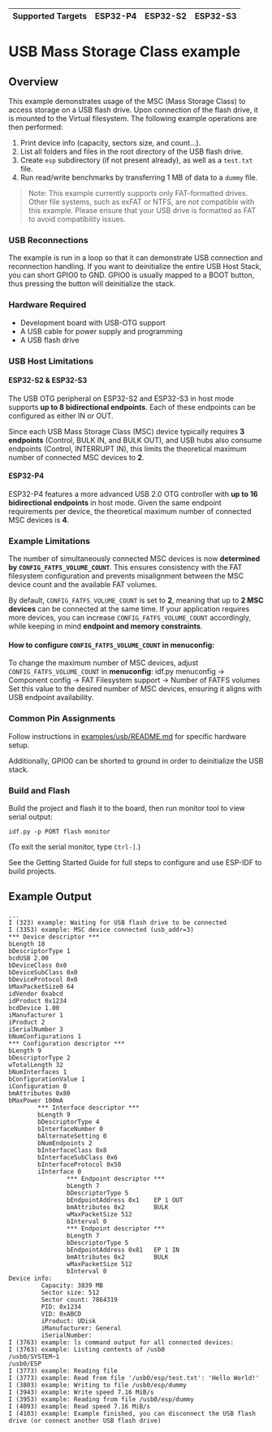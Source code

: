 | Supported Targets | ESP32-P4 | ESP32-S2 | ESP32-S3 |
| ----------------- | -------- | -------- | -------- |

# USB Mass Storage Class example

## Overview

This example demonstrates usage of the MSC (Mass Storage Class) to access storage on a USB flash drive. Upon connection of the flash drive, it is mounted to the Virtual filesystem. The following example operations are then performed:

1. Print device info (capacity, sectors size, and count...).
2. List all folders and files in the root directory of the USB flash drive.
3. Create `esp` subdirectory (if not present already), as well as a `test.txt` file.
4. Run read/write benchmarks by transferring 1 MB of data to a `dummy` file.

> Note: This example currently supports only FAT-formatted drives. Other file systems, such as exFAT or NTFS, are not compatible with this example. Please ensure that your USB drive is formatted as FAT to avoid compatibility issues.

### USB Reconnections

The example is run in a loop so that it can demonstrate USB connection and reconnection handling. If you want to deinitialize the entire USB Host Stack, you can short GPIO0 to GND. GPIO0 is usually mapped to a BOOT button, thus pressing the button will deinitialize the stack.

### Hardware Required

* Development board with USB-OTG support
* A USB cable for power supply and programming
* A USB flash drive

### USB Host Limitations

#### ESP32-S2 & ESP32-S3
The USB OTG peripheral on ESP32-S2 and ESP32-S3 in host mode supports **up to 8 bidirectional endpoints**. Each of these endpoints can be configured as either IN or OUT.  

Since each USB Mass Storage Class (MSC) device typically requires **3 endpoints** (Control, BULK IN, and BULK OUT), and USB hubs also consume endpoints (Control, INTERRUPT IN), this limits the theoretical maximum number of connected MSC devices to **2**.

#### ESP32-P4
ESP32-P4 features a more advanced USB 2.0 OTG controller with **up to 16 bidirectional endpoints** in host mode. Given the same endpoint requirements per device, the theoretical maximum number of connected MSC devices is **4**.

### Example Limitations
The number of simultaneously connected MSC devices is now **determined by `CONFIG_FATFS_VOLUME_COUNT`**. This ensures consistency with the FAT filesystem configuration and prevents misalignment between the MSC device count and the available FAT volumes.

By default, `CONFIG_FATFS_VOLUME_COUNT` is set to **2**, meaning that up to **2 MSC devices** can be connected at the same time. If your application requires more devices, you can increase `CONFIG_FATFS_VOLUME_COUNT` accordingly, while keeping in mind **endpoint and memory constraints**.

#### How to configure `CONFIG_FATFS_VOLUME_COUNT` in menuconfig:
To change the maximum number of MSC devices, adjust `CONFIG_FATFS_VOLUME_COUNT` in **menuconfig**:
idf.py menuconfig → Component config → FAT Filesystem support → Number of FATFS volumes
Set this value to the desired number of MSC devices, ensuring it aligns with USB endpoint availability.

### Common Pin Assignments

Follow instructions in [examples/usb/README.md](../../README.md) for specific hardware setup.

Additionally, GPIO0 can be shorted to ground in order to deinitialize the USB stack.

### Build and Flash

Build the project and flash it to the board, then run monitor tool to view serial output:

```
idf.py -p PORT flash monitor
```

(To exit the serial monitor, type ``Ctrl-]``.)

See the Getting Started Guide for full steps to configure and use ESP-IDF to build projects.

## Example Output

```
...
I (323) example: Waiting for USB flash drive to be connected
I (3353) example: MSC device connected (usb_addr=3)
*** Device descriptor ***
bLength 18
bDescriptorType 1
bcdUSB 2.00
bDeviceClass 0x0
bDeviceSubClass 0x0
bDeviceProtocol 0x0
bMaxPacketSize0 64
idVendor 0xabcd
idProduct 0x1234
bcdDevice 1.00
iManufacturer 1
iProduct 2
iSerialNumber 3
bNumConfigurations 1
*** Configuration descriptor ***
bLength 9
bDescriptorType 2
wTotalLength 32
bNumInterfaces 1
bConfigurationValue 1
iConfiguration 0
bmAttributes 0x80
bMaxPower 100mA
        *** Interface descriptor ***
        bLength 9
        bDescriptorType 4
        bInterfaceNumber 0
        bAlternateSetting 0
        bNumEndpoints 2
        bInterfaceClass 0x8
        bInterfaceSubClass 0x6
        bInterfaceProtocol 0x50
        iInterface 0
                *** Endpoint descriptor ***
                bLength 7
                bDescriptorType 5
                bEndpointAddress 0x1    EP 1 OUT
                bmAttributes 0x2        BULK
                wMaxPacketSize 512
                bInterval 0
                *** Endpoint descriptor ***
                bLength 7
                bDescriptorType 5
                bEndpointAddress 0x81   EP 1 IN
                bmAttributes 0x2        BULK
                wMaxPacketSize 512
                bInterval 0
Device info:
         Capacity: 3839 MB
         Sector size: 512
         Sector count: 7864319
         PID: 0x1234
         VID: 0xABCD
         iProduct: UDisk
         iManufacturer: General
         iSerialNumber:
I (3763) example: ls command output for all connected devices:
I (3763) example: Listing contents of /usb0
/usb0/SYSTEM~1
/usb0/ESP
I (3773) example: Reading file
I (3773) example: Read from file '/usb0/esp/test.txt': 'Hello World!'
I (3803) example: Writing to file /usb0/esp/dummy
I (3943) example: Write speed 7.16 MiB/s
I (3953) example: Reading from file /usb0/esp/dummy
I (4093) example: Read speed 7.16 MiB/s
I (4103) example: Example finished, you can disconnect the USB flash drive (or connect another USB flash drive)
```
